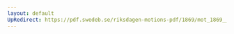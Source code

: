 ```yaml
---
layout: default
UpRedirect: https://pdf.swedeb.se/riksdagen-motions-pdf/1869/mot_1869__ak__00223/mot_1869__ak__00223_003.pdf
---
```


